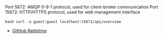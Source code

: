 Port 5672: AMQP 0-9-1 protocol, used for client-broker communication
Port 15672: HTTP/HTTPS protocol, used for web management interface


‍‍‍```bash
curl -u guest:guest localhost:15672/api/overview
‍‍‍```

- [GitHub Rabbitmq](https://github.com/armanriazi/rabbitmq)

